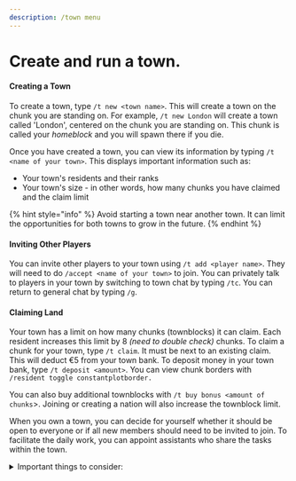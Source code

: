 ```yaml
---
description: /town menu
---
```


# Create and run a town.

#### Creating a Town

To create a town, type `/t new <town name>`. This will create a town on the chunk you are standing on. For example, `/t new London` will create a town called 'London', centered on the chunk you are standing on. This chunk is called your _homeblock_ and you will spawn there if you die.

Once you have created a town, you can view its information by typing `/t <name of your town>`. This displays important information such as:

* Your town's residents and their ranks
* Your town's size - in other words, how many chunks you have claimed and the claim limit

{% hint style="info" %}
Avoid starting a town near another town. It can limit the opportunities for both towns to grow in the future.
{% endhint %}

#### Inviting Other Players

You can invite other players to your town using `/t add <player name>`. They will need to do `/accept <name of your town>` to join. You can privately talk to players in your town by switching to town chat by typing `/tc`. You can return to general chat by typing `/g`.

#### Claiming Land

Your town has a limit on how many chunks (townblocks) it can claim. Each resident increases this limit by 8 _(need to double check)_ chunks. To claim a chunk for your town, type `/t claim`. It must be next to an existing claim. This will deduct €5 from your town bank. To deposit money in your town bank, type `/t deposit <amount>`. You can view chunk borders with `/resident toggle constantplotborder.`

You can also buy additional townblocks with `/t buy bonus <amount of chunks`>. Joining or creating a nation will also increase the townblock limit.

When you own a town, you can decide for yourself whether it should be open to everyone or if all new members should need to be invited to join. To facilitate the daily work, you can appoint assistants who share the tasks within the town.

<details>

<summary>Important things to consider: </summary>

It is good to have some friends who want to join when starting a new town, at least 3-4 people. Running a town completely alone is very time-consuming. If you have created a town, you must ensure that there is money in its town treasury. If you do not, there is a risk that the town cannot pay the national tax, which can result in the town going under.

When you own a town, it comes with automatic responsibilities, mainly to ensure that you can pay for the town's expenses. For every plot your town has, there is a fee of €0.2 per plot and an additional €5 base cost.\
The bigger the town, the more money you will need to gain from the members. One way is to set up taxes, read more about taxes [here](../../the-world/economy/other/taxes/town-tax.md)

</details>

####
